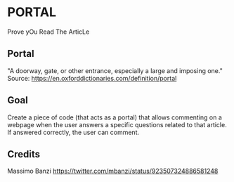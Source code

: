 # PORTAL
Prove yOu Read The ArticLe

## Portal
"A doorway, gate, or other entrance, especially a large and imposing one." Source: https://en.oxforddictionaries.com/definition/portal

## Goal

Create a piece of code (that acts as a portal) that allows commenting on a webpage when the user answers a specific questions related to that article. If answered correctly, the user can comment.

## Credits
Massimo Banzi
https://twitter.com/mbanzi/status/923507324886581248
